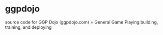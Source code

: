 # ggpdojo
source code for GGP Dojo (ggpdojo.com) = General Game Playing building, training, and deploying
